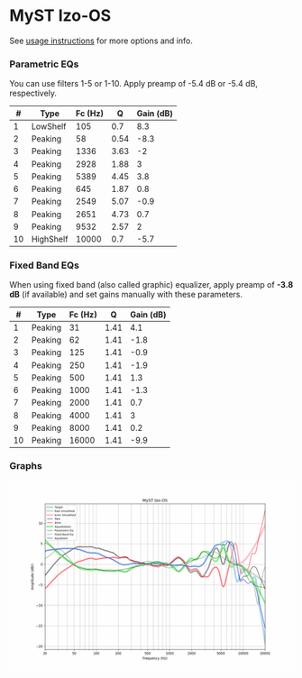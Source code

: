 # MyST Izo-OS
See [usage instructions](https://github.com/jaakkopasanen/AutoEq#usage) for more options and info.

### Parametric EQs
You can use filters 1-5 or 1-10. Apply preamp of -5.4 dB or -5.4 dB, respectively.

|   # | Type      |   Fc (Hz) |    Q |   Gain (dB) |
|-----|-----------|-----------|------|-------------|
|   1 | LowShelf  |       105 | 0.7  |         8.3 |
|   2 | Peaking   |        58 | 0.54 |        -8.3 |
|   3 | Peaking   |      1336 | 3.63 |        -2   |
|   4 | Peaking   |      2928 | 1.88 |         3   |
|   5 | Peaking   |      5389 | 4.45 |         3.8 |
|   6 | Peaking   |       645 | 1.87 |         0.8 |
|   7 | Peaking   |      2549 | 5.07 |        -0.9 |
|   8 | Peaking   |      2651 | 4.73 |         0.7 |
|   9 | Peaking   |      9532 | 2.57 |         2   |
|  10 | HighShelf |     10000 | 0.7  |        -5.7 |

### Fixed Band EQs
When using fixed band (also called graphic) equalizer, apply preamp of **-3.8 dB** (if available) and set gains manually with these parameters.

|   # | Type    |   Fc (Hz) |    Q |   Gain (dB) |
|-----|---------|-----------|------|-------------|
|   1 | Peaking |        31 | 1.41 |         4.1 |
|   2 | Peaking |        62 | 1.41 |        -1.8 |
|   3 | Peaking |       125 | 1.41 |        -0.9 |
|   4 | Peaking |       250 | 1.41 |        -1.9 |
|   5 | Peaking |       500 | 1.41 |         1.3 |
|   6 | Peaking |      1000 | 1.41 |        -1.3 |
|   7 | Peaking |      2000 | 1.41 |         0.7 |
|   8 | Peaking |      4000 | 1.41 |         3   |
|   9 | Peaking |      8000 | 1.41 |         0.2 |
|  10 | Peaking |     16000 | 1.41 |        -9.9 |

### Graphs
![](./MyST%20Izo-OS.png)
